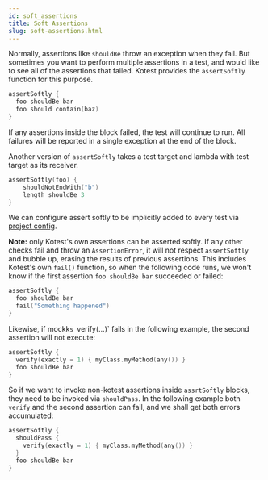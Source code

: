 ```yaml
---
id: soft_assertions
title: Soft Assertions
slug: soft-assertions.html
---
```



Normally, assertions like `shouldBe` throw an exception when they fail.
But sometimes you want to perform multiple assertions in a test, and
would like to see all of the assertions that failed. Kotest provides
the `assertSoftly` function for this purpose.

```kotlin
assertSoftly {
  foo shouldBe bar
  foo should contain(baz)
}
```

If any assertions inside the block failed, the test will continue to
run. All failures will be reported in a single exception at the end of
the block.

Another version of `assertSoftly` takes a test target and lambda with test target as its receiver.

```kotlin
assertSoftly(foo) {
    shouldNotEndWith("b")
    length shouldBe 3
}
```


We can configure assert softly to be implicitly added to every test via [project config](../framework/project_config.md).

**Note:** only Kotest's own assertions can be asserted softly. If any other checks fail and throw an `AssertionError`, it will not respect `assertSoftly` and bubble up, erasing the results of previous assertions. This includes Kotest's own `fail()` function, so when the following code runs, we won't know if the first assertion `foo shouldBe bar` succeeded or failed:

```kotlin
assertSoftly {
  foo shouldBe bar
  fail("Something happened")
}
```

Likewise, if mockk`s `verify(...)` fails in the following example, the second assertion will not execute:

```kotlin
assertSoftly {
  verify(exactly = 1) { myClass.myMethod(any()) }
  foo shouldBe bar
}
```

So if we want to invoke non-kotest assertions inside `assrtSoftly` blocks, they need to be invoked via `shouldPass`.
In the following example both `verify` and the second assertion can fail, and we shall get both errors accumulated:

```kotlin
assertSoftly {
  shouldPass {
    verify(exactly = 1) { myClass.myMethod(any()) }
  }
  foo shouldBe bar
}
```


